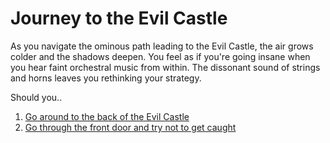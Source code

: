 # Journey to the Evil Castle

As you navigate the ominous path leading to the Evil Castle, the air grows colder and the shadows deepen. You feel as if you're going insane when you hear faint orchestral music from within. The dissonant sound of strings and horns leaves you rethinking your strategy.

Should you..

1. [Go around to the back of the Evil Castle](path-castle.md)
2. [Go through the front door and try not to get caught](path-frontdoor.md)